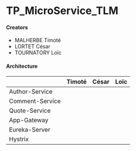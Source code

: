 # TP_MicroService_TLM

#### Creators

* MALHERBE Timoté
* LORTET César
* TOURNATORY Loïc
                
#### Architecture


|| Timoté | César |Loïc |
| --------- | ----- | ----- | ----- |
| Author-Service | | | |
| Comment-Service | | |  |
| Quote-Service | | |  |
| App-Gateway | | | | 
| Eureka-Server | | | |   
| Hystrix | | | | 

